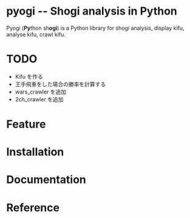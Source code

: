 pyogi -- Shogi analysis in Python
===================================

Pyogi (**Py**thon sh**ogi**) is a Python library for shogi analysis, display kifu, analyse kifu, crawl kifu.

# TODO
* Kifu を作る
* 王手飛車をした場合の勝率を計算する
* wars_crawler を追加
* 2ch_crawler を追加

# Feature
# Installation
# Documentation
# Reference
